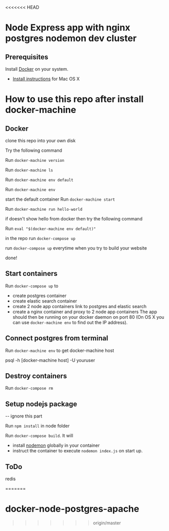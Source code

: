 <<<<<<< HEAD
# Node Express app with nginx postgres nodemon dev cluster

## Prerequisites

Install [Docker](https://www.docker.com/) on your system.

* [Install instructions](https://docs.docker.com/installation/mac/) for Mac OS X



# How to use this repo after install docker-machine

## Docker

clone this repo into your own disk

Try the following command

Run `docker-machine version` 

Run `docker-machine ls` 

Run `docker-machine env default`  

Run `docker-machine env`


start the default container  Run `docker-machine start` 

Run `docker-machine run hello-world` 

if doesn't show hello from docker then try the following command

Run `eval "$(docker-machine env default)"`

in the repo run `docker-compose up`

run `docker-compose up` everytime when you try to build your website

done!



## Start containers

Run `docker-compose up` to
* create postgres container  
* create elastic search container
* create 2 node app containers link to postgres and elastic search
* create a nginx container and proxy to 2 node app containers
The app should then be running on your docker daemon on port 80 (On OS X you can use `docker-machine env` to find out the IP address).


## Connect postgres from terminal

Run `docker-machine env` to get docker-machine host 

psql -h [docker-machine host] -U youruser


## Destroy containers

Run `docker-compose rm`


## Setup nodejs package 
-- ignore this part

Run `npm install` in node folder

Run `docker-compose build`. It will

* install [nodemon](https://github.com/remy/nodemon) globally in your container
* instruct the container to execute `nodemon index.js` on start up.

## ToDo
redis


=======
# docker-node-postgres-apache
>>>>>>> origin/master
